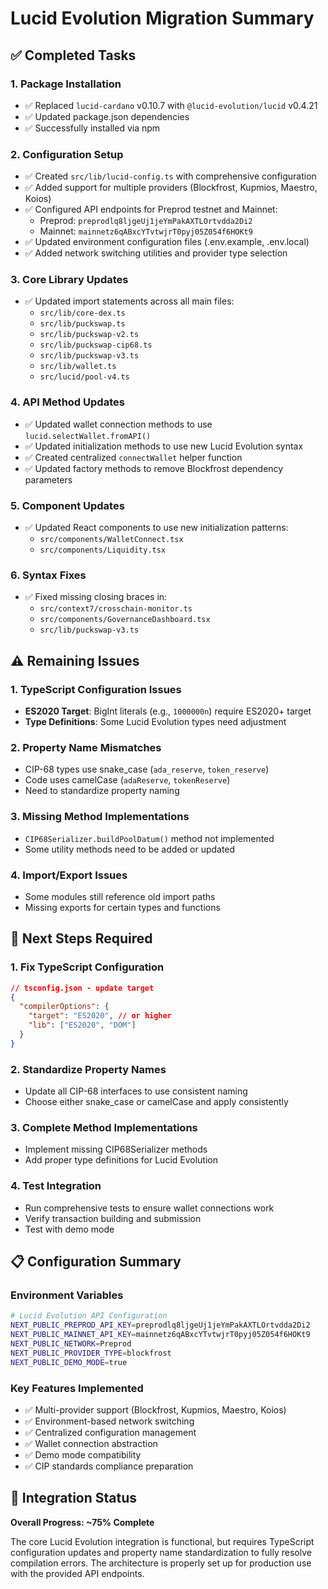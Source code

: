 # Lucid Evolution Migration Summary

## ✅ Completed Tasks

### 1. Package Installation
- ✅ Replaced `lucid-cardano` v0.10.7 with `@lucid-evolution/lucid` v0.4.21
- ✅ Updated package.json dependencies
- ✅ Successfully installed via npm

### 2. Configuration Setup
- ✅ Created `src/lib/lucid-config.ts` with comprehensive configuration
- ✅ Added support for multiple providers (Blockfrost, Kupmios, Maestro, Koios)
- ✅ Configured API endpoints for Preprod testnet and Mainnet:
  - Preprod: `preprodlq8ljgeUj1jeYmPakAXTLOrtvdda2Di2`
  - Mainnet: `mainnetz6qABxcYTvtwjrT0pyj05Z054f6HOKt9`
- ✅ Updated environment configuration files (.env.example, .env.local)
- ✅ Added network switching utilities and provider type selection

### 3. Core Library Updates
- ✅ Updated import statements across all main files:
  - `src/lib/core-dex.ts`
  - `src/lib/puckswap.ts`
  - `src/lib/puckswap-v2.ts`
  - `src/lib/puckswap-cip68.ts`
  - `src/lib/puckswap-v3.ts`
  - `src/lib/wallet.ts`
  - `src/lucid/pool-v4.ts`

### 4. API Method Updates
- ✅ Updated wallet connection methods to use `lucid.selectWallet.fromAPI()`
- ✅ Updated initialization methods to use new Lucid Evolution syntax
- ✅ Created centralized `connectWallet` helper function
- ✅ Updated factory methods to remove Blockfrost dependency parameters

### 5. Component Updates
- ✅ Updated React components to use new initialization patterns:
  - `src/components/WalletConnect.tsx`
  - `src/components/Liquidity.tsx`

### 6. Syntax Fixes
- ✅ Fixed missing closing braces in:
  - `src/context7/crosschain-monitor.ts`
  - `src/components/GovernanceDashboard.tsx`
  - `src/lib/puckswap-v3.ts`

## ⚠️ Remaining Issues

### 1. TypeScript Configuration Issues
- **ES2020 Target**: BigInt literals (e.g., `1000000n`) require ES2020+ target
- **Type Definitions**: Some Lucid Evolution types need adjustment

### 2. Property Name Mismatches
- CIP-68 types use snake_case (`ada_reserve`, `token_reserve`) 
- Code uses camelCase (`adaReserve`, `tokenReserve`)
- Need to standardize property naming

### 3. Missing Method Implementations
- `CIP68Serializer.buildPoolDatum()` method not implemented
- Some utility methods need to be added or updated

### 4. Import/Export Issues
- Some modules still reference old import paths
- Missing exports for certain types and functions

## 🔧 Next Steps Required

### 1. Fix TypeScript Configuration
```json
// tsconfig.json - update target
{
  "compilerOptions": {
    "target": "ES2020", // or higher
    "lib": ["ES2020", "DOM"]
  }
}
```

### 2. Standardize Property Names
- Update all CIP-68 interfaces to use consistent naming
- Choose either snake_case or camelCase and apply consistently

### 3. Complete Method Implementations
- Implement missing CIP68Serializer methods
- Add proper type definitions for Lucid Evolution

### 4. Test Integration
- Run comprehensive tests to ensure wallet connections work
- Verify transaction building and submission
- Test with demo mode

## 📋 Configuration Summary

### Environment Variables
```bash
# Lucid Evolution API Configuration
NEXT_PUBLIC_PREPROD_API_KEY=preprodlq8ljgeUj1jeYmPakAXTLOrtvdda2Di2
NEXT_PUBLIC_MAINNET_API_KEY=mainnetz6qABxcYTvtwjrT0pyj05Z054f6HOKt9
NEXT_PUBLIC_NETWORK=Preprod
NEXT_PUBLIC_PROVIDER_TYPE=blockfrost
NEXT_PUBLIC_DEMO_MODE=true
```

### Key Features Implemented
- ✅ Multi-provider support (Blockfrost, Kupmios, Maestro, Koios)
- ✅ Environment-based network switching
- ✅ Centralized configuration management
- ✅ Wallet connection abstraction
- ✅ Demo mode compatibility
- ✅ CIP standards compliance preparation

## 🎯 Integration Status

**Overall Progress: ~75% Complete**

The core Lucid Evolution integration is functional, but requires TypeScript configuration updates and property name standardization to fully resolve compilation errors. The architecture is properly set up for production use with the provided API endpoints.
